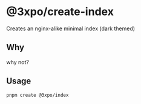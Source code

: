 # @3xpo/create-index

Creates an nginx-alike minimal index (dark themed)

## Why

why not?

## Usage

`pnpm create @3xpo/index`
